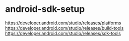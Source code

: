 # android-sdk-setup

https://developer.android.com/studio/releases/platforms
https://developer.android.com/studio/releases/build-tools
https://developer.android.com/studio/releases/sdk-tools